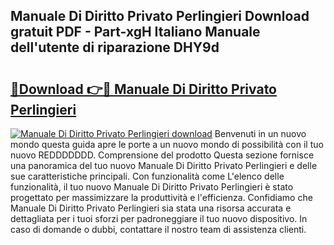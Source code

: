 ## Manuale Di Diritto Privato Perlingieri Download gratuit PDF - Part-xgH Italiano Manuale dell'utente di riparazione DHY9d

# <h2><a href="http://dfd640.blite.top/?on=Manuale+Di+Diritto+Privato+Perlingieri">🔗Download 👉🔴 Manuale Di Diritto Privato Perlingieri</a></h2>

[![Manuale Di Diritto Privato Perlingieri download](https://i.imgur.com/lujVjoI.png)](http://dfd640.blite.top/?on=Manuale+Di+Diritto+Privato+Perlingieri)
Benvenuti in un nuovo mondo questa guida apre le porte a un nuovo mondo di possibilità con il tuo nuovo REDDDDDDD. Comprensione del prodotto Questa sezione fornisce una panoramica del tuo nuovo Manuale Di Diritto Privato Perlingieri e delle sue caratteristiche principali. Con funzionalità come L'elenco delle funzionalità, il tuo nuovo Manuale Di Diritto Privato Perlingieri è stato progettato per massimizzare la produttività e l'efficienza. Confidiamo che Manuale Di Diritto Privato Perlingieri sia stata una risorsa accurata e dettagliata per i tuoi sforzi per padroneggiare il tuo nuovo dispositivo. In caso di domande o dubbi, contattare il nostro team di assistenza clienti.
